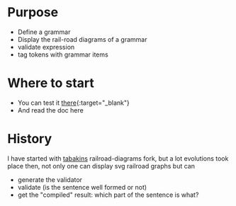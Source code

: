 # Purpose

- Define a grammar
- Display the rail-road diagrams of a grammar
- validate expression
- tag tokens with grammar items

# Where to start

- You can test it [there](https://rawgit.com/gbrault/railroad-diagrams/gh-pages/live/live.html){:target="_blank"}
- And read the doc here

# History

I have started with [tabakins](https://github.com/tabatkins/railroad-diagrams) railroad-diagrams fork, but a lot evolutions took place then, not only one can display svg railroad graphs but can 

- generate the validator
- validate (is the sentence well formed or not)
- get the "compiled" result: which part of the sentence is what?
